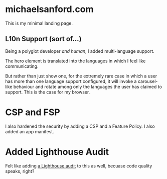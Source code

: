 # michaelsanford.com

This is my minimal landing page.

## L10n Support (sort of...)

Being a polyglot developer _and human_, I added multi-language support.

The hero element is translated into the languages in which I feel like communicating.

But rather than just show one, for the extremely rare case in which a user has more than one language support configured, it will invoke a carousel-like behaviour and rotate among only the languages the user has claimed to support. This is the case for my browser.

# CSP and FSP

I also hardened the security by adding a CSP and a Feature Policy. I also added an app manifest.

# Added Lighthouse Audit

Felt like adding [a Lighthouse audit](https://www.freecodecamp.org/news/how-to-use-lighthouse-in-github-actions/) to this as well,
becuase code quality speaks, right?
